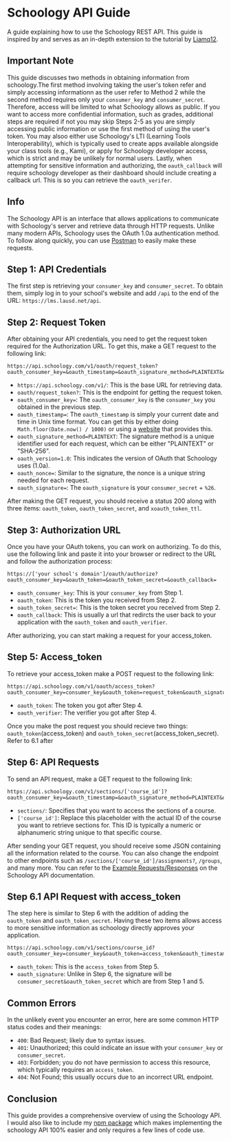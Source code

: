 # Schoology API Guide
A guide explaining how to use the Schoology REST API. This guide is inspired by and serves as an in-depth extension to the tutorial by [Liamq12](https://github.com/Liamq12/Schoology-API).

## Important Note
This guide discusses two methods in obtaining information from schoology.The first method involving taking the user's token refer and simply accessing informationn as the user refer to Method 2 while the second method requires only your `consumer_key` and `consumer_secret`. Therefore, access will be limited to what Schoology allows as public. If you want to access more confidential information, such as grades, additional steps are required if not you may skip Steps 2-5 as you are simply accessing public information or use the first method of using the user's token. You may alsoo either use Schoology's LTI (Learning Tools Interoperability), which is typically used to create apps available alongside your class tools (e.g., Kami), or apply for Schoology developer access, which is strict and may be unlikely for normal users. Lastly, when attempting for sensitive information and authorizing, the `oauth_callback` will require schoology developer as their dashboard should include creating a callback url. This is so you can retrieve the `oauth_verifer`.

## Info
The Schoology API is an interface that allows applications to communicate with Schoology's server and retrieve data through HTTP requests. Unlike many modern APIs, Schoology uses the OAuth 1.0a authentication method. To follow along quickly, you can use [Postman](https://www.postman.com/) to easily make these requests.
## Step 1: API Credentials
The first step is retrieving your `consumer_key` and `consumer_secret`. To obtain them, simply log in to your school's website and add `/api` to the end of the URL: `https://lms.lausd.net/api`.

## Step 2: Request Token
After obtaining your API credentials, you need to get the request token required for the Authorization URL. To get this, make a GET request to the following link:

```
https://api.schoology.com/v1/oauth/request_token?oauth_consumer_key=&oauth_timestamp=&oauth_signature_method=PLAINTEXT&oauth_version=1.0&oauth_nonce=&oauth_signature=
```
- `https://api.schoology.com/v1/`: This is the base URL for retrieving data.
- `oauth/request_token?`: This is the endpoint for getting the request token.
- `oauth_consumer_key=`: The `oauth_consumer_key` is the `consumer_key` you obtained in the previous step.
- `oauth_timestamp=`: The `oauth_timestamp` is simply your current date and time in Unix time format. You can get this by either doing `Math.floor(Date.now() / 1000)` or using a [website](https://www.unixtimestamp.com/#:~:text=Epoch%20and%20unix%20timestamp%20converter%20for%20developers.%20Date%20and) that provides this.
- `oauth_signature_method=PLAINTEXT`: The signature method is a unique identifier used for each request, which can be either "PLAINTEXT" or "SHA-256".
- `oauth_version=1.0`: This indicates the version of OAuth that Schoology uses (1.0a).
- `oauth_nonce=`: Similar to the signature, the nonce is a unique string needed for each request.
- `oauth_signature=`: The `oauth_signature` is your `consumer_secret` + `%26`.

After making the GET request, you should receive a status 200 along with three items: `oauth_token`, `oauth_token_secret`, and `xoauth_token_ttl`.

## Step 3: Authorization URL
Once you have your OAuth tokens, you can work on authorizing. To do this, use the following link and paste it into your browser or redirect to the URL and follow the authorization process:

```
https://['your school's domain']/oauth/authorize?oauth_consumer_key=&oauth_token=&oauth_token_secret=&oauth_callback=
```
- `oauth_consumer_key`: This is your `consumer_key` from Step 1.
- `oauth_token`: This is the token you received from Step 2.
- `oauth_token_secret=`: This is the token secret you received from Step 2.
- `oauth_callback`: This is usually a url that redircts the user back to your application with the `oauth_token` and `oauth_verifier`.

After authorizing, you can start making a request for your access_token.

## Step 5: Access_token
To retrieve your access_token make a POST request to the following link:
```
https://api.schoology.com/v1/oauth/access_token?oauth_consumer_key=consumer_key&oauth_token=request_token&oauth_signature_method=PLAINTEXT&oauth_timestamp=timestamp&oauth_nonce=nonce&oauth_signature=signature&oauth_verifier=verifier
```
- `oauth_token`: The token you got after Step 4.
- `oauth_verifier`: The verifier you got after Step 4.

Once you make the post request you should recieve two things: `oauth_token`(access_token) and `oauth_token_secret`(access_token_secret). Refer to 6.1 after

## Step 6: API Requests
To send an API request, make a GET request to the following link:

```
https://api.schoology.com/v1/sections/['course_id']?oauth_consumer_key=&oauth_timestamp=&oauth_signature_method=PLAINTEXT&oauth_version=1.0&oauth_nonce=&oauth_signature=
```
- `sections/`: Specifies that you want to access the sections of a course.
- `['course_id']`: Replace this placeholder with the actual ID of the course you want to retrieve sections for. This ID is typically a numeric or alphanumeric string unique to that specific course.

After sending your GET request, you should receive some JSON containing all the information related to the course. You can also change the endpoint to other endpoints such as `/sections/['course_id']/assignments?`, `/groups`, and many more. You can refer to the [Example Requests/Responses](https://developers.schoology.com/api-documentation/example-requestsresponses/) on the Schoology API documentation.

## Step 6.1 API Request with access_token
The step here is similar to Step 6 with the addition of adding the `oauth_token` and `oauth_token_secret`. Having these two items allows access to more sensitive information as schoology directly approves your application.
```
https://api.schoology.com/v1/sections/course_id?oauth_consumer_key=consumer_key&oauth_token=access_token&oauth_timestamp=timestamp&oauth_signature_method=PLAINTEXT&oauth_version=1.0&oauth_nonce=nonce&oauth_signature=consumer_secret&access_token_secret
```
- `oauth_token`: This is the `access_token` from Step 5.
- `oauth_signature`: Unlike in Step 6, the signature will be `consumer_secret&oauth_token_secret` which are from Step 1 and 5.
## Common Errors
In the unlikely event you encounter an error, here are some common HTTP status codes and their meanings:
- `400`: Bad Request; likely due to syntax issues.
- `401`: Unauthorized; this could indicate an issue with your `consumer_key` or `consumer_secret`.
- `403`: Forbidden; you do not have permission to access this resource, which typically requires an `access_token`.
- `404`: Not Found; this usually occurs due to an incorrect URL endpoint.

## Conclusion
This guide provides a comprehensive overview of using the Schoology API. I would also like to include my [npm package](https://github.com/i-nek/Schoology-Wrapper) which makes implementing the schoology API 100% easier and only requires a few lines of code use.
